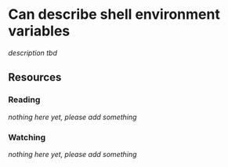 # Can describe shell environment variables

_description tbd_

## Resources

### Reading

_nothing here yet, please add something_

### Watching

_nothing here yet, please add something_
